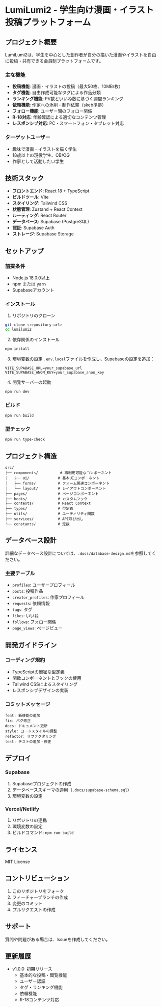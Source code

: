 # LumiLumi2 - 学生向け漫画・イラスト投稿プラットフォーム

## プロジェクト概要

LumiLumi2は、学生を中心とした創作者が自分の描いた漫画やイラストを自由に投稿・共有できる会員制プラットフォームです。

### 主な機能

- **投稿機能**: 漫画・イラストの投稿（最大50枚、10MB/枚）
- **タグ機能**: 自由作成可能なタグによる作品分類
- **ランキング機能**: PV数といいね数に基づく週間ランキング
- **依頼機能**: 作家への添削・制作依頼（skeb準拠）
- **フォロー機能**: ユーザー間のフォロー関係
- **R-18対応**: 年齢確認による適切なコンテンツ管理
- **レスポンシブ対応**: PC・スマートフォン・タブレット対応

### ターゲットユーザー

- 趣味で漫画・イラストを描く学生
- 18歳以上の現役学生、OB/OG
- 作家として活動したい学生

## 技術スタック

- **フロントエンド**: React 18 + TypeScript
- **ビルドツール**: Vite
- **スタイリング**: Tailwind CSS
- **状態管理**: Zustand + React Context
- **ルーティング**: React Router
- **データベース**: Supabase (PostgreSQL)
- **認証**: Supabase Auth
- **ストレージ**: Supabase Storage

## セットアップ

### 前提条件

- Node.js 18.0.0以上
- npm または yarn
- Supabaseアカウント

### インストール

1. リポジトリのクローン
```bash
git clone <repository-url>
cd lumilumi2
```

2. 依存関係のインストール
```bash
npm install
```

3. 環境変数の設定
`.env.local`ファイルを作成し、Supabaseの設定を追加：
```env
VITE_SUPABASE_URL=your_supabase_url
VITE_SUPABASE_ANON_KEY=your_supabase_anon_key
```

4. 開発サーバーの起動
```bash
npm run dev
```

### ビルド

```bash
npm run build
```

### 型チェック

```bash
npm run type-check
```

## プロジェクト構造

```
src/
├── components/          # 再利用可能なコンポーネント
│   ├── ui/             # 基本UIコンポーネント
│   ├── forms/          # フォーム関連コンポーネント
│   └── layout/         # レイアウトコンポーネント
├── pages/              # ページコンポーネント
├── hooks/              # カスタムフック
├── contexts/           # React Context
├── types/              # 型定義
├── utils/              # ユーティリティ関数
├── services/           # API呼び出し
└── constants/          # 定数
```

## データベース設計

詳細なデータベース設計については、`.docs/database-design.md`を参照してください。

### 主要テーブル

- `profiles`: ユーザープロフィール
- `posts`: 投稿作品
- `creator_profiles`: 作家プロフィール
- `requests`: 依頼情報
- `tags`: タグ
- `likes`: いいね
- `follows`: フォロー関係
- `page_views`: ページビュー

## 開発ガイドライン

### コーディング規約

- TypeScriptの厳密な型定義
- 関数コンポーネントとフックの使用
- Tailwind CSSによるスタイリング
- レスポンシブデザインの実装

### コミットメッセージ

```
feat: 新機能の追加
fix: バグ修正
docs: ドキュメント更新
style: コードスタイルの調整
refactor: リファクタリング
test: テストの追加・修正
```

## デプロイ

### Supabase

1. Supabaseプロジェクトの作成
2. データベーススキーマの適用（`.docs/supabase-schema.sql`）
3. 環境変数の設定

### Vercel/Netlify

1. リポジトリの連携
2. 環境変数の設定
3. ビルドコマンド: `npm run build`

## ライセンス

MIT License

## コントリビューション

1. このリポジトリをフォーク
2. フィーチャーブランチの作成
3. 変更のコミット
4. プルリクエストの作成

## サポート

質問や問題がある場合は、Issueを作成してください。

## 更新履歴

- v1.0.0: 初期リリース
  - 基本的な投稿・閲覧機能
  - ユーザー認証
  - タグ・ランキング機能
  - 依頼機能
  - R-18コンテンツ対応
